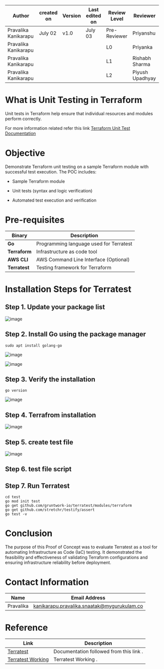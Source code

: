 
|**Author**        | **created on**       | **Version** |**Last edited on**| **Review Level**   | **Reviewer**      |
|---------------|------------|---------|--------|--------|----------------------|
| Pravalika Kanikarapu  |July 02  | v1.0|   July 03  | Pre-Reviewer   | Priyanshu            |
| Pravalika Kanikarapu  |  |  |   | L0             | Priyanka     |
| Pravalika Kanikarapu  |      |      |         | L1             | Rishabh Sharma       |
| Pravalika Kanikarapu  |      |      |         | L2             | Piyush Upadhyay      |


# What is Unit Testing in Terraform

Unit tests in Terraform help ensure that individual resources and modules perform correctly.

For more information related refer this link [Terraform Unit Test Documentation](https://github.com/Cloud-NInja-snaatak/Documentation/tree/kanika-SCRUM-571/IAC-unit-test/terraform/doc)

# Objective
Demonstrate Terraform unit testing on a sample Terraform module with successful test execution. The POC includes:

- Sample Terraform module

- Unit tests (syntax and logic verification)

- Automated test execution and verification

# Pre-requisites

| **Binary**  | **Description**                                |
|-------------|-----------------------------------------------|
| **Go**      | Programming language used for Terratest       |
| **Terraform** | Infrastructure as code tool                   |
| **AWS CLI** | AWS Command Line Interface (Optional)         |
| **Terratest** | Testing framework for Terraform              |


# Installation Steps for Terratest

## Step 1. Update your package list
![image](https://github.com/user-attachments/assets/e284b0a1-dddb-4d3c-813f-bc560f8bcfce)

## Step 2. Install Go using the package manager

```
sudo apt install golang-go
```
![image](https://github.com/user-attachments/assets/f621d812-bd22-48fe-b6bb-467eab885cf0)

![image](https://github.com/user-attachments/assets/aae73438-ff05-424a-a92a-951623a2a1bc)

## Step 3. Verify the installation

```
go version
```
![image](https://github.com/user-attachments/assets/64aa4d20-171d-401a-ad20-f24520142542)


## Step 4. Terrafrom installation

![image](https://github.com/user-attachments/assets/561b32f6-5de1-4fbe-8945-1434e41262c5)

## Step 5. create test file

![image](https://github.com/user-attachments/assets/3b0d8213-370b-423d-92b8-41eb7a1358f1)

## Step 6. test file script

## Step 7. Run Terratest
```
cd test
go mod init test
go get github.com/gruntwork-io/terratest/modules/terraform
go get github.com/stretchr/testify/assert
go test -v
```

# Conclusion
The purpose of this Proof of Concept was to evaluate Terratest as a tool for automating Infrastructure as Code (IaC) testing. It demonstrated the feasibility and effectiveness of validating Terraform configurations and ensuring infrastructure reliability before deployment.


#  Contact Information


| Name       | Email Address                |
|------------|------------------------------|
| Pravalika  | kanikarapu.pravalika.snaatak@mygurukulam.co|



#  Reference

| **Link**                                                                 | **Description**                                      |
|--------------------------------------------------------------------------|------------------------------------------------------|
| [Terratest](https://medium.com/@a.warkhade98/testing-your-infrastructure-as-code-using-terratest-3b1f774336ce)| Documentation followed from this link .|
| [Terratest Working](https://blog.nashtechglobal.com/getting-started-with-terratest/)|Terratest Working .|




